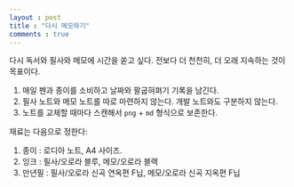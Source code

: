 ```yaml
---
layout : post
title : "다시 메모하기"
comments : true
---
```

다시 독서와 필사와 메모에 시간을 쏟고 싶다. 전보다 더 천천히, 더 오래 지속하는 것이 목표이다.

1. 매일 펜과 종이를 소비하고 날짜와 팔굽혀펴기 기록을 남긴다.
2. 필사 노트와 메모 노트를 따로 마련하지 않는다. 개발 노트와도 구분하지 않는다.
3. 노트를 교체할 때마다 스캔해서 `png` + `md` 형식으로 보존한다.

재료는 다음으로 정한다:

1. 종이 : 로디아 노트, A4 사이즈.
2. 잉크 : 필사/오로라 블루, 메모/오로라 블랙
3. 만년필 : 필사/오로라 신곡 연옥편 F닙, 메모/오로라 신곡 지옥편 F닙
